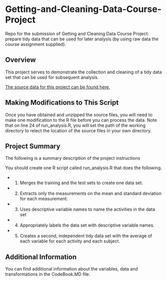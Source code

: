 # Getting-and-Cleaning-Data-Course-Project
Repo for the submission of Getting and Cleaning Data Course Project: prepare tidy data that can be used for later analysis (by using raw data the course assignment supplied).

## Overview
This project serves to demonstrate the collection and cleaning of a tidy data set that can be used for subsequent analysis. 

[The source data for this project can be found here.](https://d396qusza40orc.cloudfront.net/getdata%2Fprojectfiles%2FUCI%20HAR%20Dataset.zip)

## Making Modifications to This Script
Once you have obtained and unzipped the source files, you will need to make one modification to the R file before you can process the data.
Note that on line 24 of run_analysis.R, you will set the path of the working directory to relect the location of the source files in your own directory.

## Project Summary
The following is a summary description of the project instructions

You should create one R script called run_analysis.R that does the following. 
* 1. Merges the training and the test sets to create one data set.
* 2. Extracts only the measurements on the mean and standard deviation for each measurement. 
* 3. Uses descriptive variable names to name the activities in the data set
* 4. Appropriately labels the data set with descriptive variable names. 
* 5. Creates a second, independent tidy data set with the average of each variable for each activity and each subject. 

## Additional Information
You can find additional information about the variables, data and transformations in the CodeBook.MD file.
